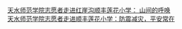   
[天水师范学院志愿者走进红崖沟顺丰莲花小学： 山间的呼唤](http://www.dianyue.me/archives/717/p77vzy0ovbk9y9eh/)  
[天水师范学院志愿者走进顺丰莲花小学：防震减灾，平安常在](http://www.dianyue.me/archives/869/zkggwfxoa3gpj0mc/)
